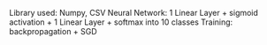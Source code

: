 Library used: Numpy, CSV
Neural Network: 1 Linear Layer + sigmoid activation + 1 Linear Layer + softmax into 10 classes
Training: backpropagation + SGD
